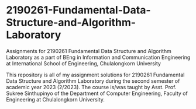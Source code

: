 # 2190261-Fundamental-Data-Structure-and-Algorithm-Laboratory
Assignments for 2190261 Fundamental Data Structure and Algorithm Laboratory as a part of BEng in Information and Communication Engineering at International School of Engineering, Chulalongkorn University

This repository is all of my assignment solutions for 2190261 Fundamental Data Structure and Algorithm Laboratory during the second semester of academic year 2023 (2/2023). The course is/was taught by Asst. Prof. Sukree Sinthupinyo of the Department of Computer Engineering, Faculty of Engineering at Chulalongkorn University.
